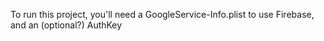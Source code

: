 To run this project, you'll need a GoogleService-Info.plist to use Firebase, and an (optional?) AuthKey


